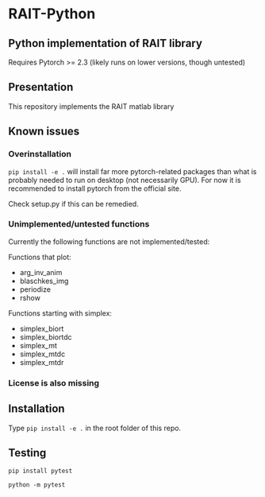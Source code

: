 # RAIT-Python
## Python implementation of RAIT library

Requires Pytorch >= 2.3 (likely runs on lower versions, though untested)

## Presentation

This repository implements the RAIT matlab library

## Known issues
### Overinstallation
`pip install -e .` will install far more pytorch-related packages than what is probably needed to run on desktop (not necessarily GPU). For now it is recommended to install pytorch from the official site.

Check setup.py if this can be remedied.
### Unimplemented/untested functions
Currently the following functions are not implemented/tested:

Functions that plot:
- arg_inv_anim
- blaschkes_img
- periodize
- rshow

Functions starting with simplex:
- simplex_biort
- simplex_biortdc
- simplex_mt
- simplex_mtdc
- simplex_mtdr

### License is also missing

## Installation

Type `pip install -e .` in the root folder of this repo.

## Testing

`pip install pytest`

`python -m pytest`




